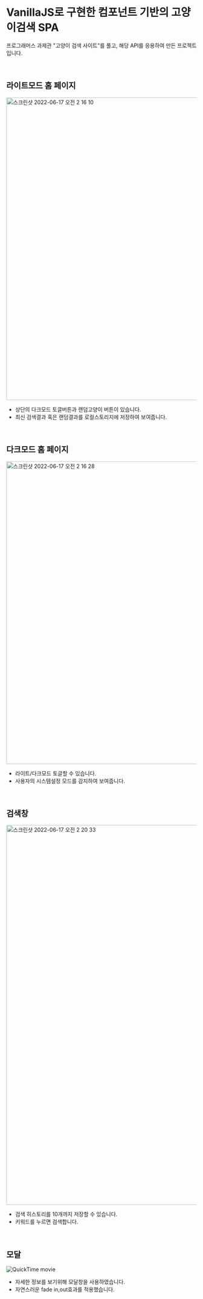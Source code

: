 
# VanillaJS로 구현한 컴포넌트 기반의 고양이검색 SPA
프로그래머스 과제관 "고양이 검색 사이트"를 풀고, 해당 API를 응용하여 만든 프로젝트입니다.

<br>

## 라이트모드 홈 페이지
<img width="800" alt="스크린샷 2022-06-17 오전 2 16 10" src="https://user-images.githubusercontent.com/65804460/174129031-f986c63b-afb5-4825-98c9-d8ce4549872f.png">

- 상단의 다크모드 토글버튼과 랜덤고양이 버튼이 있습니다.
- 최신 검색결과 혹은 랜덤결과를 로컬스토리지에 저장하여 보여줍니다.

<br>

## 다크모드 홈 페이지
<img width="800" alt="스크린샷 2022-06-17 오전 2 16 28" src="https://user-images.githubusercontent.com/65804460/174129095-dc127e6e-a22a-45dc-a156-669b2d6b41e5.png">

- 라이트/다크모드 토글할 수 있습니다.
- 사용자의 시스템설정 모드를 감지하여 보여줍니다.

<br>

## 검색창
<img width="1004" alt="스크린샷 2022-06-17 오전 2 20 33" src="https://user-images.githubusercontent.com/65804460/174129713-e32a5c38-6f30-4179-ad5a-a501fa0f035b.png">

- 검색 히스토리를 10개까지 저장할 수 있습니다.
- 키워드를 누르면 검색합니다.

<br>

## 모달
![QuickTime movie](https://user-images.githubusercontent.com/65804460/174131345-8db1e7cf-efd9-456d-a635-957c4d7b39cb.gif)

- 자세한 정보를 보기위해 모달창을 사용하였습니다.
- 자연스러운 fade in,out효과를 적용했습니다.
